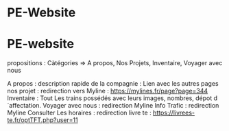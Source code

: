 # PE-Website
# PE-website
propositions : Càtégories => A propos, Nos Projets, Inventaire, Voyager avec nous

A propos : description rapide de la compagnie : Lien avec les autres pages
nos projet : redirection vers Myline : https://mylines.fr/page?page=344
Inventaire : Tout Les trains possédés avec leurs images, nombres, dépot d´affectation.
Voyager avec nous : redirection Myline
Info Trafic : redirection Myline
Consulter Les horaires : redirection livre te : https://livrees-te.fr/optTFT.php?user=11
